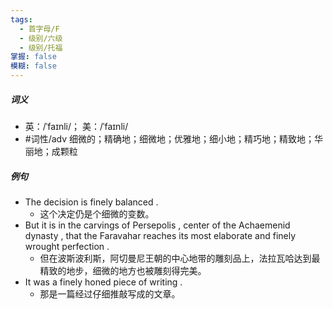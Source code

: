```yaml
---
tags:
  - 首字母/F
  - 级别/六级
  - 级别/托福
掌握: false
模糊: false
---
```

##### 词义
- 英：/ˈfaɪnli/； 美：/ˈfaɪnli/
- #词性/adv  细微的；精确地；细微地；优雅地；细小地；精巧地；精致地；华丽地；成颗粒
##### 例句
- The decision is finely balanced .
	- 这个决定仍是个细微的变数。
- But it is in the carvings of Persepolis , center of the Achaemenid dynasty , that the Faravahar reaches its most elaborate and finely wrought perfection .
	- 但在波斯波利斯，阿切曼尼王朝的中心地带的雕刻品上，法拉瓦哈达到最精致的地步，细微的地方也被雕刻得完美。
- It was a finely honed piece of writing .
	- 那是一篇经过仔细推敲写成的文章。
